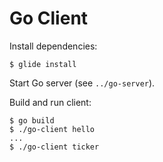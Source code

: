 # Go Client

Install dependencies:

```
$ glide install
```

Start Go server (see `../go-server`).

Build and run client:

```
$ go build
$ ./go-client hello
...
$ ./go-client ticker
```
